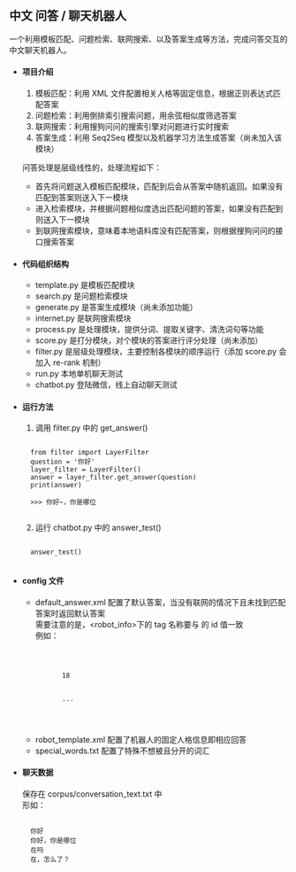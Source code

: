 ## 中文 问答 / 聊天机器人

一个利用模板匹配、问题检索、联网搜索、以及答案生成等方法，完成问答交互的中文聊天机器人。

- #### 项目介绍

    1. 模板匹配：利用 XML 文件配置相关人格等固定信息，根据正则表达式匹配答案
    2. 问题检索：利用倒排索引搜索问题，用余弦相似度筛选答案
    3. 联网搜索：利用搜狗问问的搜索引擎对问题进行实时搜索
    4. 答案生成：利用 Seq2Seq 模型以及机器学习方法生成答案（尚未加入该模块）
    
    问答处理是层级线性的，处理流程如下：
    - 首先将问题送入模板匹配模块，匹配到后会从答案中随机返回。如果没有匹配到答案则送入下一模块
    - 进入检索模块，并根据问题相似度选出匹配问题的答案，如果没有匹配到则送入下一模块
    - 到联网搜索模块，意味着本地语料库没有匹配答案，则根据搜狗问问的接口搜索答案
    

- #### 代码组织结构
    
    - template.py 是模板匹配模块    
    - search.py 是问题检索模块
    - generate.py 是答案生成模块（尚未添加功能）
    - internet.py 是联网搜索模块
    - process.py 是处理模块，提供分词、提取关键字、清洗词句等功能
    - score.py 是打分模块，对个模块的答案进行评分处理（尚未添加）
    - filter.py 是层级处理模块，主要控制各模块的顺序运行（添加 score.py 会加入 re-rank 机制）
    - run.py 本地单机聊天测试
    - chatbot.py 登陆微信，线上自动聊天测试


- #### 运行方法
    
    1. 调用 filter.py 中的 get_answer()<br>
    <pre><code>
    from filter import LayerFilter
    question = '你好'
    layer_filter = LayerFilter()
    answer = layer_filter.get_answer(question)
    print(answer)
    
    >>> 你好~，你是哪位
    </code></pre>
    
    2. 运行 chatbot.py 中的 answer_test()<br>
    <pre><code>
    answer_test()
    </code></pre>
   
- #### config 文件

    - default_answer.xml 配置了默认答案，当没有联网的情况下且未找到匹配答案时返回默认答案<br>
    需要注意的是，<robot_info>下的 tag 名称要与 <temp id='name'>的 id 值一致<br>
    例如：
    <pre><code>
    <root>
        <robot_info>
            <age>18<age>
        </robot_info>
        <temp id='age'>
            ...
        </temp>
    </root>
    </pre></code>
    - robot_template.xml 配置了机器人的固定人格信息即相应回答
    - special_words.txt 配置了特殊不想被且分开的词汇

- #### 聊天数据

    保存在 corpus/conversation_text.txt 中<br>
    形如：
    <pre><code>
    你好
    你好，你是哪位
    在吗
    在，怎么了？
    </code></pre>
    
